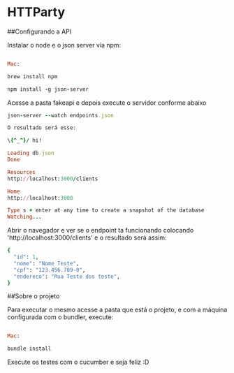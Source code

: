 # HTTParty

##Configurando a API

Instalar o node e o json server via npm:

```ruby

Mac:

brew install npm

npm install -g json-server
```

Acesse a pasta fakeapi e depois execute o servidor conforme abaixo

```ruby
json-server --watch endpoints.json

O resultado será esse:

\{^_^}/ hi!

Loading db.json
Done

Resources
http://localhost:3000/clients

Home
http://localhost:3000

Type s + enter at any time to create a snapshot of the database
Watching...
```

Abrir o navegador e ver se o endpoint ta funcionando colocando 'http://localhost:3000/clients' e o resultado será assim:

```ruby
{
  "id": 1,
  "nome": "Nome Teste",
  "cpf": "123.456.789-0",
  "endereco": "Rua Teste dos teste",
}
```

##Sobre o projeto

Para executar o mesmo acesse a pasta que está o projeto, e com a máquina configurada com o bundler, execute:
```ruby

Mac:

bundle install
```
Execute os testes com o cucumber e seja feliz :D